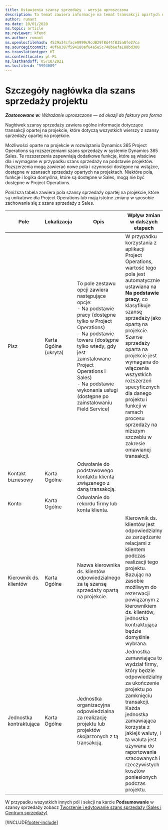 ```yaml
---
title: Ustawienia szansy sprzedaży - wersja uproszczona
description: Ta temat zawiera informacje na temat transakcji opartych na projektach oraz wierszach szans sprzedaży opartych na projektach.
author: rumant
ms.date: 10/01/2020
ms.topic: article
ms.reviewer: kfend
ms.author: rumant
ms.openlocfilehash: 4539a34cface9999c9cd029f8d44f835a8fe27ca
ms.sourcegitcommit: 40f68387f594180af64a5e5c748b6efa188bd300
ms.translationtype: HT
ms.contentlocale: pl-PL
ms.lasthandoff: 05/10/2021
ms.locfileid: "5994689"
---
```

# <a name="header-details-for-project-opportunities"></a>Szczegóły nagłówka dla szans sprzedaży projektu

_**Zastosowane w:** Wdrażanie uproszczone — od okazji do faktury pro forma_

Nagłówek szansy sprzedaży zawiera ogólne informacje dotyczące transakcji opartej na projekcie, które dotyczą wszystkich wierszy z szansy sprzedaży opartej na projekcie.

Możliwości oparte na projekcie w rozwiązaniu Dynamics 365 Project Operations są rozszerzeniami szans sprzedaży w systemie Dynamics 365 Sales. Te rozszerzenia zapewniają dodatkowe funkcje, które są właściwe dla i wymagane w przypadku szans sprzedaży na podstawie projektów. Rozszerzenia mogą zawierać nowe pola i czynności dostępne na wstążce, dostępne w szansach sprzedaży opartych na projektach. Niektóre pola, funkcje i logika domyślna, które są dostępne w Sales, mogą nie być dostępne w Project Operations.

Poniższa tabela zawiera pola szansy sprzedaży opartej na projekcie, które są unikatowe dla Project Operations lub mają istotne zmiany w sposobie zachowania się z szans sprzedaży z Sales.

| **Pole** | **Lokalizacja** | **Opis** | **Wpływ zmian w dalszych etapach** |
| --- | --- | --- | --- |
| Pisz | Karta Ogólne (ukryta) | To pole zestawu opcji zawiera następujące opcje:</br>- Na podstawie pracy (dostępne tylko w Project Operations)</br>- Na podstawie towaru (dostępne tylko wtedy, gdy jest zainstalowane Project Operations i Sales)</br>- Na podstawie wykonania usługi (dostępne po zainstalowaniu Field Service) | W przypadku korzystania z aplikacji Project Operations, wartość tego pola jest automatycznie ustawiana na **Na podstawie pracy**, co klasyfikuje szansę sprzedaży jako opartą na projekcie. Szansa sprzedaży oparta na projekcie jest wymagana do włączenia wszystkich rozszerzeń specyficznych dla danego projektu i funkcji w ramach procesu sprzedaży na niższym szczeblu w zakresie omawianej transakcji. |
| Kontakt biznesowy | Karta Ogólne | Odwołanie do podstawowego kontaktu klienta związanego z daną transakcją. | |
| Konto | Karta Ogólne | Odwołanie do rekordu firmy lub konta klienta. | |
| Kierownik ds. klientów | Karta Ogólne | Nazwa kierownika ds. klientów odpowiedzialnego za tę szansę sprzedaży opartą na projekcie. | Kierownik ds. klientów jest odpowiedzialny za zarządzanie relacjami z klientem podczas realizacji tego projektu. Bazując na zasobie możliwym do rezerwacji powiązanym z kierownikiem ds. klientów, jednostka kontraktująca będzie domyślnie wybrana. |
| Jednostka kontraktująca | Karta Ogólne | Jednostka organizacyjna odpowiedzialna za realizację projektu lub projektów skojarzonych z tą transakcją. | Jednostka zamawiająca to wydział firmy, który będzie odpowiedzialny za ukończenie projektu po zamknięciu transakcji. Każda jednostka zamawiająca korzysta z jakiejś waluty, i ta waluta jest używana do raportowania szacowanych i rzeczywistych kosztów poniesionych podczas projektu. |

W przypadku wszystkich innych pól i sekcji na karcie **Podsumowanie** w szansy sprzedaży zobacz [Tworzenie i edytowanie szans sprzedaży (Sales i Centrum sprzedaży)](/dynamics365/sales-enterprise/create-edit-opportunity-sales)


[!INCLUDE[footer-include](../../includes/footer-banner.md)]
